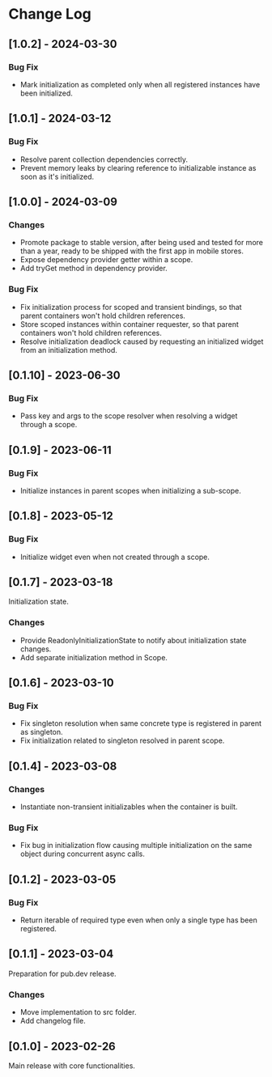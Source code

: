# Change Log

## [1.0.2] - 2024-03-30
### Bug Fix
- Mark initialization as completed only when all registered instances have been initialized.

## [1.0.1] - 2024-03-12
### Bug Fix
- Resolve parent collection dependencies correctly.
- Prevent memory leaks by clearing reference to initializable instance as soon as it's initialized.

## [1.0.0] - 2024-03-09
### Changes
- Promote package to stable version, after being used and tested for more than a year, ready to be shipped with the first app in mobile stores.
- Expose dependency provider getter within a scope.
- Add tryGet method in dependency provider.
### Bug Fix
- Fix initialization process for scoped and transient bindings, so that parent containers won't hold children references.
- Store scoped instances within container requester, so that parent containers won't hold children references.
- Resolve initialization deadlock caused by requesting an initialized widget from an initialization method.

## [0.1.10] - 2023-06-30
### Bug Fix
- Pass key and args to the scope resolver when resolving a widget through a scope.

## [0.1.9] - 2023-06-11
### Bug Fix
- Initialize instances in parent scopes when initializing a sub-scope.

## [0.1.8] - 2023-05-12
### Bug Fix
- Initialize widget even when not created through a scope.

## [0.1.7] - 2023-03-18
Initialization state.
### Changes
- Provide ReadonlyInitializationState to notify about initialization state changes.
- Add separate initialization method in Scope.

## [0.1.6] - 2023-03-10
### Bug Fix
- Fix singleton resolution when same concrete type is registered in parent as singleton.
- Fix initialization related to singleton resolved in parent scope.

## [0.1.4] - 2023-03-08
### Changes
- Instantiate non-transient initializables when the container is built.

### Bug Fix
- Fix bug in initialization flow causing multiple initialization on the same object during concurrent async calls.

## [0.1.2] - 2023-03-05
### Bug Fix
- Return iterable of required type even when only a single type has been registered.

## [0.1.1] - 2023-03-04
Preparation for pub.dev release.

### Changes
- Move implementation to src folder.
- Add changelog file.

## [0.1.0] - 2023-02-26
Main release with core functionalities.